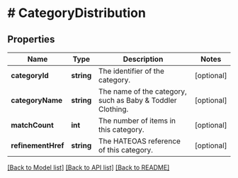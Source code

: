 # # CategoryDistribution

## Properties

Name | Type | Description | Notes
------------ | ------------- | ------------- | -------------
**categoryId** | **string** | The identifier of the category. | [optional]
**categoryName** | **string** | The name of the category, such as Baby &amp; Toddler Clothing. | [optional]
**matchCount** | **int** | The number of items in this category. | [optional]
**refinementHref** | **string** | The HATEOAS reference of this category. | [optional]

[[Back to Model list]](../../README.md#models) [[Back to API list]](../../README.md#endpoints) [[Back to README]](../../README.md)
